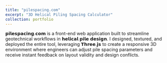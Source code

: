```yaml
---
title: "pilespacing.com"
excerpt: "3D Helical Piling Spacing Calculator"
collection: portfolio
---
```

𝗽𝗶𝗹𝗲𝘀𝗽𝗮𝗰𝗶𝗻𝗴.𝗰𝗼𝗺 is a front-end web application built to streamline geotechnical workflows in 𝗵𝗲𝗹𝗶𝗰𝗮𝗹 𝗽𝗶𝗹𝗲 𝗱𝗲𝘀𝗶𝗴𝗻. I designed, textured, and deployed the entire tool, leveraging 𝗧𝗵𝗿𝗲𝗲.𝗷𝘀 to create a responsive 3D environment where engineers can adjust pile spacing parameters and receive instant feedback on layout validity and design conflicts.